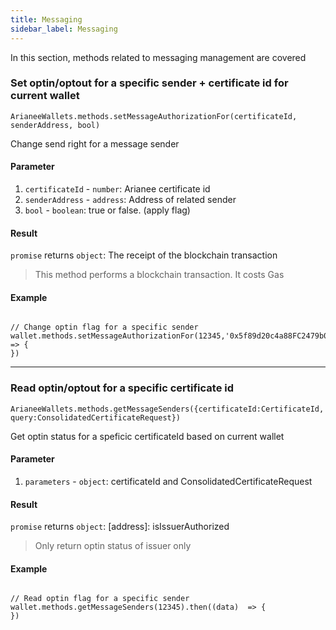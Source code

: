 ```yaml
---
title: Messaging
sidebar_label: Messaging
---
```



In this section, methods related to messaging management are covered

### Set optin/optout for a specific sender + certificate id for current wallet


```
ArianeeWallets.methods.setMessageAuthorizationFor(certificateId, senderAddress, bool)
```

Change send right for a message sender 

#### Parameter
1. `certificateId` - `number`:  Arianee certificate id
2. `senderAddress` - `address`:  Address of related sender
3. `bool` - `boolean`:  true or false. (apply flag)



#### Result
`promise` returns `object`: The receipt of the blockchain transaction 

> This method performs a blockchain transaction. It costs Gas


#### Example
```

// Change optin flag for a specific sender 
wallet.methods.setMessageAuthorizationFor(12345,'0x5f89d20c4a88FC2479b08522d5adD0b605001E3e',false).then((data)  => {
})
```
***


### Read optin/optout for a specific certificate id 


```
ArianeeWallets.methods.getMessageSenders({certificateId:CertificateId, query:ConsolidatedCertificateRequest})
```

Get optin status for a speficic certificateId based on current wallet

#### Parameter
1. `parameters` - `object`:  certificateId and ConsolidatedCertificateRequest



#### Result
`promise` returns `object`: [address]: isIssuerAuthorized


> Only return optin status of issuer only

#### Example
```

// Read optin flag for a specific sender
wallet.methods.getMessageSenders(12345).then((data)  => {
})

```


